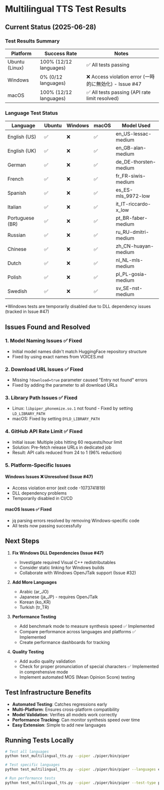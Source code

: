 # Multilingual TTS Test Results

## Current Status (2025-06-28)

### Test Results Summary

| Platform | Success Rate | Notes |
|----------|--------------|-------|
| Ubuntu (Linux) | 100% (12/12 languages) | ✅ All tests passing |
| Windows | 0% (0/12 languages) | ❌ Access violation error (一時的に無効化) - Issue #47 |
| macOS | 100% (12/12 languages) | ✅ All tests passing (API rate limit resolved) |

### Language Test Status

| Language | Ubuntu | Windows | macOS | Model Used |
|----------|--------|---------|-------|------------|
| English (US) | ✅ | ❌ | ✅ | en_US-lessac-medium |
| English (UK) | ✅ | ❌ | ✅ | en_GB-alan-medium |
| German | ✅ | ❌ | ✅ | de_DE-thorsten-medium |
| French | ✅ | ❌ | ✅ | fr_FR-siwis-medium |
| Spanish | ✅ | ❌ | ✅ | es_ES-mls_9972-low |
| Italian | ✅ | ❌ | ✅ | it_IT-riccardo-x_low |
| Portuguese (BR) | ✅ | ❌ | ✅ | pt_BR-faber-medium |
| Russian | ✅ | ❌ | ✅ | ru_RU-dmitri-medium |
| Chinese | ✅ | ❌ | ✅ | zh_CN-huayan-medium |
| Dutch | ✅ | ❌ | ✅ | nl_NL-mls-medium |
| Polish | ✅ | ❌ | ✅ | pl_PL-gosia-medium |
| Swedish | ✅ | ❌ | ✅ | sv_SE-nst-medium |

*Windows tests are temporarily disabled due to DLL dependency issues (tracked in Issue #47)

## Issues Found and Resolved

### 1. Model Naming Issues ✅ Fixed
- Initial model names didn't match HuggingFace repository structure
- Fixed by using exact names from VOICES.md

### 2. Download URL Issues ✅ Fixed
- Missing `?download=true` parameter caused "Entry not found" errors
- Fixed by adding the parameter to all download URLs

### 3. Library Path Issues ✅ Fixed
- Linux: `libpiper_phonemize.so.1` not found - Fixed by setting `LD_LIBRARY_PATH`
- macOS: Fixed by setting `DYLD_LIBRARY_PATH`

### 4. GitHub API Rate Limit ✅ Fixed
- Initial issue: Multiple jobs hitting 60 requests/hour limit
- Solution: Pre-fetch release URLs in dedicated job
- Result: API calls reduced from 24 to 1 (96% reduction)

### 5. Platform-Specific Issues

#### Windows Issues ❌ Unresolved (Issue #47)
- Access violation error (exit code -1073741819)
- DLL dependency problems
- Temporarily disabled in CI/CD

#### macOS Issues ✅ Fixed
- jq parsing errors resolved by removing Windows-specific code
- All tests now passing successfully

## Next Steps

1. **Fix Windows DLL Dependencies (Issue #47)**
   - Investigate required Visual C++ redistributables
   - Consider static linking for Windows builds
   - Collaborate with Windows OpenJTalk support (Issue #32)

2. **Add More Languages**
   - Arabic (ar_JO)
   - Japanese (ja_JP) - requires OpenJTalk
   - Korean (ko_KR)
   - Turkish (tr_TR)

3. **Performance Testing**
   - Add benchmark mode to measure synthesis speed ✅ Implemented
   - Compare performance across languages and platforms ✅ Implemented
   - Create performance dashboards for tracking

4. **Quality Testing**
   - Add audio quality validation
   - Check for proper pronunciation of special characters ✅ Implemented in comprehensive mode
   - Implement automated MOS (Mean Opinion Score) testing

## Test Infrastructure Benefits

- **Automated Testing**: Catches regressions early
- **Multi-Platform**: Ensures cross-platform compatibility
- **Model Validation**: Verifies all models work correctly
- **Performance Tracking**: Can monitor synthesis speed over time
- **Easy Extension**: Simple to add new languages

## Running Tests Locally

```bash
# Test all languages
python test_multilingual_tts.py --piper ./piper/bin/piper

# Test specific languages
python test_multilingual_tts.py --piper ./piper/bin/piper --languages en_US de_DE fr_FR

# Run performance tests
python test_multilingual_tts.py --piper ./piper/bin/piper --test-type performance
```